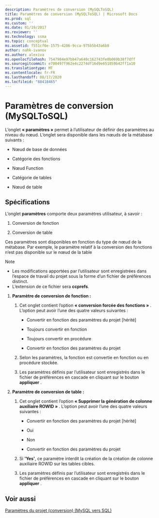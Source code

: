 ```yaml
---
description: Paramètres de conversion (MySQLToSQL)
title: Paramètres de conversion (MySQLToSQL) | Microsoft Docs
ms.prod: sql
ms.custom: ''
ms.date: 01/19/2017
ms.reviewer: ''
ms.technology: ssma
ms.topic: conceptual
ms.assetid: f551cf6e-1575-4206-9cca-975b5b43a6b8
author: nahk-ivanov
ms.author: alexiva
ms.openlocfilehash: 7547984e97bb47a640c162743fe0b069b38f7dff
ms.sourcegitcommit: e700497f962e4c2274df16d9e651059b42ff1a10
ms.translationtype: MT
ms.contentlocale: fr-FR
ms.lasthandoff: 08/17/2020
ms.locfileid: "88418465"
---
```

# <a name="conversion-settings-mysqltosql"></a>Paramètres de conversion (MySQLToSQL)
L’onglet **« paramètres »** permet à l’utilisateur de définir des paramètres au niveau du nœud. L’onglet sera disponible dans les nœuds de la métabase suivants :  
  
-   Nœud de base de données  
  
-   Catégorie des fonctions  
  
-   Nœud Function  
  
-   Catégorie de tables  
  
-   Nœud de table  
  
## <a name="specifications"></a>Spécifications  
L’onglet **paramètres** comporte deux paramètres utilisateur, à savoir :  
  
1.  Conversion de fonction  
  
2.  Conversion de table  
  
Ces paramètres sont disponibles en fonction du type de nœud de la métabase. Par exemple, le paramètre relatif à la conversion des fonctions n’est pas disponible sur le nœud de la table  
  
> [!NOTE]  
> -   Les modifications apportées par l’utilisateur sont enregistrées dans l’espace de travail du projet sous la forme d’un fichier de préférences distinct.  
> -   L’extension de ce fichier sera **ccprefs**.  
  
1.  **Paramètre de conversion de fonction :**  
  
    1.  Cet onglet contient l’option **« conversion forcée des fonctions »** . L’option peut avoir l’une des quatre valeurs suivantes :  
  
        -   Convertir en fonction des paramètres du projet [hérité]  
  
        -   Toujours convertir en fonction  
  
        -   Toujours convertir en procédure  
  
        -   Convertir en fonction des paramètres du projet  
  
    2.  Selon les paramètres, la fonction est convertie en fonction ou en procédure stockée.  
  
    3.  Les paramètres définis par l’utilisateur sont enregistrés dans le fichier de préférences en cascade en cliquant sur le bouton **appliquer** .  
  
2.  **Paramètre de conversion de table :**  
  
    1.  Cet onglet contient l’option **« Supprimer la génération de colonne auxiliaire ROWID »** . L’option peut avoir l’une des quatre valeurs suivantes :  
  
        -   Convertir en fonction des paramètres du projet [hérité]  
  
        -   Oui  
  
        -   Non  
  
        -   Convertir en fonction des paramètres du projet  
  
    2.  Si **'Yes'**, ce paramètre interdit la création de la création de colonne auxiliaire ROWID sur les tables cibles.  
  
    3.  Les paramètres définis par l’utilisateur sont enregistrés dans le fichier de préférences en cascade en cliquant sur le bouton **appliquer** .  
  
## <a name="see-also"></a>Voir aussi  
[Paramètres du projet (conversion) (MySQL vers SQL)](https://msdn.microsoft.com/7ad5fe44-6445-4ba8-a457-5af792631f11)  
  
